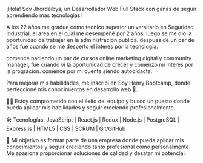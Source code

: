 ¡Hola! Soy Jhordeibys, un Desarrollador Web Full Stack con ganas de seguir aprendiendo mas tecnologias!

A los 22 años me gradue como tecnico superior universitario en Seguridad Industrial, el area en el cual me desempeñé por 2 años, luego se me dio la oportunidad de trabajar en la administracion publica. despues de un par de años fue cuando se me desperto el interes por la tecnologia.

comence haciendo un par de cursos online marketing digital y community manager, fue cuando vi la oportunidad de crecer y comenzo mi interes por la progracion. comence por mi cuenta siendo autodidacta.

Para mejorar mis habilidades, me inscribí en Soy Henry Bootcamp, donde perfeccioné mis conocimientos en desarrollo web 🚀.

👨‍💻 Estoy comprometido con el éxito del equipo y busco un puesto donde pueda aplicar mis habilidades y seguir creciendo profesionalmente.

🛠 Tecnologías: JavaScript | React.js | Redux | Node.js | PostgreSQL | Express.js | HTML5 | CSS | SCRUM | Git/GitHub

🎯 Mi objetivo es formar parte de una empresa donde pueda aplicar mis conocimientos y seguir creciendo tanto profesional como personalmente. Me apasiona proporcionar soluciones de calidad y desatar mi potencial.
